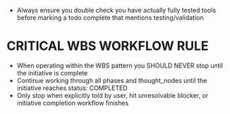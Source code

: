 - Always ensure you double check you have actually fully tested tools before marking a todo complete that mentions testing/validation

# CRITICAL WBS WORKFLOW RULE
- When operating within the WBS pattern you SHOULD NEVER stop until the initiative is complete
- Continue working through all phases and thought_nodes until the initiative reaches status: COMPLETED
- Only stop when explicitly told by user, hit unresolvable blocker, or initiative completion workflow finishes